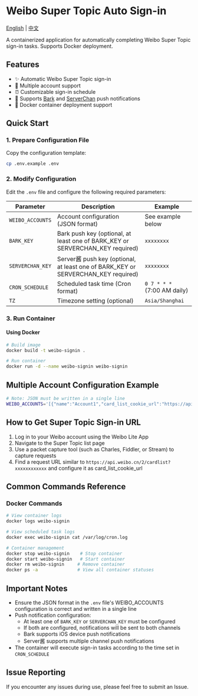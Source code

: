 # Weibo Super Topic Auto Sign-in

[English](./README.en.md) | [中文](./README.md)

A containerized application for automatically completing Weibo Super Topic sign-in tasks. Supports Docker deployment.

## Features

- ✨ Automatic Weibo Super Topic sign-in
- 👥 Multiple account support
- ⏰ Customizable sign-in schedule
- 📱 Supports [Bark](https://github.com/Finb/Bark) and [ServerChan](https://sct.ftqq.com/) push notifications
- 🐳 Docker container deployment support

## Quick Start

### 1. Prepare Configuration File

Copy the configuration template:
```bash
cp .env.example .env
```

### 2. Modify Configuration

Edit the `.env` file and configure the following required parameters:

| Parameter | Description | Example |
|-----------|-------------|---------|
| `WEIBO_ACCOUNTS` | Account configuration (JSON format) | See example below |
| `BARK_KEY` | Bark push key (optional, at least one of BARK_KEY or SERVERCHAN_KEY required) | `xxxxxxxx` |
| `SERVERCHAN_KEY` | Server酱 push key (optional, at least one of BARK_KEY or SERVERCHAN_KEY required) | `xxxxxxxx` |
| `CRON_SCHEDULE` | Scheduled task time (Cron format) | `0 7 * * *` (7:00 AM daily) |
| `TZ` | Timezone setting (optional) | `Asia/Shanghai` |

### 3. Run Container

#### Using Docker

```bash
# Build image
docker build -t weibo-signin .

# Run container
docker run -d --name weibo-signin weibo-signin
```

## Multiple Account Configuration Example

```bash
# Note: JSON must be written in a single line
WEIBO_ACCOUNTS='[{"name":"Account1","card_list_cookie_url":"https://api.weibo.cn/2/cardlist?xxx"},{"name":"Account2","card_list_cookie_url":"https://api.weibo.cn/2/cardlist?yyy"}]'
```

## How to Get Super Topic Sign-in URL

1. Log in to your Weibo account using the Weibo Lite App
2. Navigate to the Super Topic list page
3. Use a packet capture tool (such as Charles, Fiddler, or Stream) to capture requests
4. Find a request URL similar to `https://api.weibo.cn/2/cardlist?xxxxxxxxxxxx` and configure it as card_list_cookie_url

## Common Commands Reference

### Docker Commands

```bash
# View container logs
docker logs weibo-signin

# View scheduled task logs
docker exec weibo-signin cat /var/log/cron.log

# Container management
docker stop weibo-signin    # Stop container
docker start weibo-signin   # Start container
docker rm weibo-signin     # Remove container
docker ps -a               # View all container statuses
```

## Important Notes

- Ensure the JSON format in the `.env` file's WEIBO_ACCOUNTS configuration is correct and written in a single line
- Push notification configuration:
  - At least one of `BARK_KEY` or `SERVERCHAN_KEY` must be configured
  - If both are configured, notifications will be sent to both channels
  - Bark supports iOS device push notifications
  - Server酱 supports multiple channel push notifications
- The container will execute sign-in tasks according to the time set in `CRON_SCHEDULE`

## Issue Reporting

If you encounter any issues during use, please feel free to submit an Issue. 